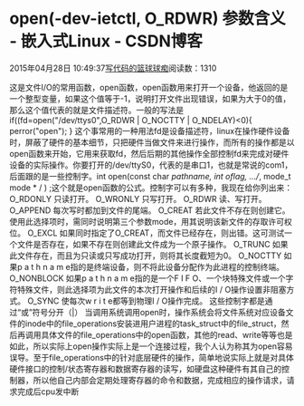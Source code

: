 
# open(-dev-ietctl, O_RDWR) 参数含义 - 嵌入式Linux - CSDN博客

2015年04月28日 10:49:37[写代码的篮球球痴](https://me.csdn.net/weiqifa0)阅读数：1310


这是文件I/O的常用函数，open函数，open函数用来打开一个设备，他返回的是一个整型变量，如果这个值等于-1，说明打开文件出现错误，如果为大于0的值，那么这个值代表的就是文件描述符。一般的写法是if((fd=open("/dev/ttys0",O_RDWR | O_NOCTTY | O_NDELAY)<0){
perror("open");
}
这个事常用的一种用法fd是设备描述符，linux在操作硬件设备时，屏蔽了硬件的基本细节，只把硬件当做文件来进行操作，而所有的操作都是以open函数来开始，它用来获取fd，然后后期的其他操作全部控制fd来完成对硬件设备的实际操作。你要打开的/dev/ttyS0，代表的是串口1，也就是常说的com1，后面跟的是一些控制字。int open(const char *pathname, int oflag, …/*, mode_t mode * / ) ;这个就是open函数的公式。控制字可以有多种，我现在给你列出来：
O_RDONLY 只读打开。
O_WRONLY 只写打开。
O_RDWR 读、写打开。
O_APPEND 每次写时都加到文件的尾端。
O_CREAT 若此文件不存在则创建它。使用此选择项时，需同时说明第三个参数mode，用其说明该新文件的存取许可权位。
O_EXCL 如果同时指定了O_CREAT，而文件已经存在，则出错。这可测试一个文件是否存在，如果不存在则创建此文件成为一个原子操作。
O_TRUNC 如果此文件存在，而且为只读或只写成功打开，则将其长度截短为0。
O_NOCTTY 如果p a t h n a m e指的是终端设备，则不将此设备分配作为此进程的控制终端。
O_NONBLOCK 如果p a t h n a m e指的是一个F I F O、一个块特殊文件或一个字符特殊文件，则此选择项为此文件的本次打开操作和后续的I / O操作设置非阻塞方式。
O_SYNC 使每次w r i t e都等到物理I / O操作完成。
这些控制字都是通过“或”符号分开（|）
当调用系统调用open时，操作系统会将文件系统对应设备文件的inode中的file_operations安装进用户进程的task_struct中的file_struct，然后再调用具体文件的file_operations中的open函数，其他的read、write等等也是如此，所以实际上open操作实际上是一个连接过程，我个人认为称其为open容易误导。至于file_operations中的针对底层硬件的操作，简单地说实际上就是对具体硬件接口的控制/状态寄存器和数据寄存器的读写，如硬盘这种硬件有其自己的控制器，所以他自己内部会定期处理寄存器的命令和数据，完成相应的操作请求，请求完成后cpu发中断

